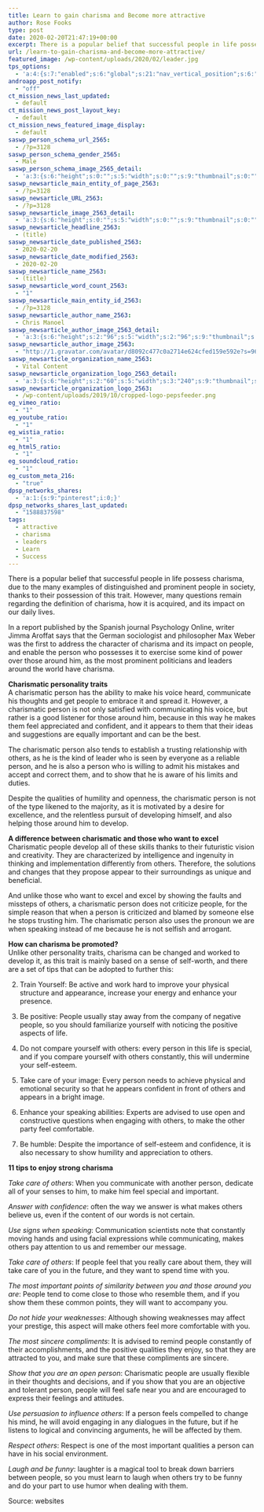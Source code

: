 ```yaml
---
title: Learn to gain charisma and Become more attractive
author: Rose Fooks
type: post
date: 2020-02-20T21:47:19+00:00
excerpt: There is a popular belief that successful people in life possess charisma, due to the many examples of distinguished and prominent people in society
url: /learn-to-gain-charisma-and-become-more-attractive/
featured_image: /wp-content/uploads/2020/02/leader.jpg
tps_options:
  - 'a:4:{s:7:"enabled";s:6:"global";s:21:"nav_vertical_position";s:6:"global";s:23:"nav_hide_on_first_slide";b:0;s:23:"slide_loading_mechanism";s:6:"global";}'
androapp_post_notify:
  - "off"
ct_mission_news_last_updated:
  - default
ct_mission_news_post_layout_key:
  - default
ct_mission_news_featured_image_display:
  - default
saswp_person_schema_url_2565:
  - /?p=3128
saswp_person_schema_gender_2565:
  - Male
saswp_person_schema_image_2565_detail:
  - 'a:3:{s:6:"height";s:0:"";s:5:"width";s:0:"";s:9:"thumbnail";s:0:"";}'
saswp_newsarticle_main_entity_of_page_2563:
  - /?p=3128
saswp_newsarticle_URL_2563:
  - /?p=3128
saswp_newsarticle_image_2563_detail:
  - 'a:3:{s:6:"height";s:0:"";s:5:"width";s:0:"";s:9:"thumbnail";s:0:"";}'
saswp_newsarticle_headline_2563:
  - (title)
saswp_newsarticle_date_published_2563:
  - 2020-02-20
saswp_newsarticle_date_modified_2563:
  - 2020-02-20
saswp_newsarticle_name_2563:
  - (title)
saswp_newsarticle_word_count_2563:
  - "1"
saswp_newsarticle_main_entity_id_2563:
  - /?p=3128
saswp_newsarticle_author_name_2563:
  - Chris Manoel
saswp_newsarticle_author_image_2563_detail:
  - 'a:3:{s:6:"height";s:2:"96";s:5:"width";s:2:"96";s:9:"thumbnail";s:75:"http://1.gravatar.com/avatar/d8092c477c0a2714e624cfed159e592e?s=96&d=mm&r=g";}'
saswp_newsarticle_author_image_2563:
  - "http://1.gravatar.com/avatar/d8092c477c0a2714e624cfed159e592e?s=96&d=mm&r=g"
saswp_newsarticle_organization_name_2563:
  - Vital Content
saswp_newsarticle_organization_logo_2563_detail:
  - 'a:3:{s:6:"height";s:2:"60";s:5:"width";s:3:"240";s:9:"thumbnail";s:82:"/wp-content/uploads/2019/10/cropped-logo-pepsfeeder.png";}'
saswp_newsarticle_organization_logo_2563:
  - /wp-content/uploads/2019/10/cropped-logo-pepsfeeder.png
eg_vimeo_ratio:
  - "1"
eg_youtube_ratio:
  - "1"
eg_wistia_ratio:
  - "1"
eg_html5_ratio:
  - "1"
eg_soundcloud_ratio:
  - "1"
eg_custom_meta_216:
  - "true"
dpsp_networks_shares:
  - 'a:1:{s:9:"pinterest";i:0;}'
dpsp_networks_shares_last_updated:
  - "1588837598"
tags:
  - attractive
  - charisma
  - leaders
  - Learn
  - Success
---
```


There is a popular belief that successful people in life possess charisma, due to the many examples of distinguished and prominent people in society, thanks to their possession of this trait. However, many questions remain regarding the definition of charisma, how it is acquired, and its impact on our daily lives.

In a report published by the Spanish journal Psychology Online, writer Jimma Aroffat says that the German sociologist and philosopher Max Weber was the first to address the character of charisma and its impact on people, and enable the person who possesses it to exercise some kind of power over those around him, as the most prominent politicians and leaders around the world have charisma.

**Charismatic personality traits**  
A charismatic person has the ability to make his voice heard, communicate his thoughts and get people to embrace it and spread it. However, a charismatic person is not only satisfied with communicating his voice, but rather is a good listener for those around him, because in this way he makes them feel appreciated and confident, and it appears to them that their ideas and suggestions are equally important and can be the best.

The charismatic person also tends to establish a trusting relationship with others, as he is the kind of leader who is seen by everyone as a reliable person, and he is also a person who is willing to admit his mistakes and accept and correct them, and to show that he is aware of his limits and duties.

Despite the qualities of humility and openness, the charismatic person is not of the type likened to the majority, as it is motivated by a desire for excellence, and the relentless pursuit of developing himself, and also helping those around him to develop.

**A difference between charismatic and those who want to excel**  
Charismatic people develop all of these skills thanks to their futuristic vision and creativity. They are characterized by intelligence and ingenuity in thinking and implementation differently from others. Therefore, the solutions and changes that they propose appear to their surroundings as unique and beneficial.

And unlike those who want to excel and excel by showing the faults and missteps of others, a charismatic person does not criticize people, for the simple reason that when a person is criticized and blamed by someone else he stops trusting him. The charismatic person also uses the pronoun we are when speaking instead of me because he is not selfish and arrogant.

**How can charisma be promoted?**  
Unlike other personality traits, charisma can be changed and worked to develop it, as this trait is mainly based on a sense of self-worth, and there are a set of tips that can be adopted to further this:

2. Train Yourself: Be active and work hard to improve your physical structure and appearance, increase your energy and enhance your presence.

3. Be positive: People usually stay away from the company of negative people, so you should familiarize yourself with noticing the positive aspects of life.

4. Do not compare yourself with others: every person in this life is special, and if you compare yourself with others constantly, this will undermine your self-esteem.

5. Take care of your image: Every person needs to achieve physical and emotional security so that he appears confident in front of others and appears in a bright image.

6. Enhance your speaking abilities: Experts are advised to use open and constructive questions when engaging with others, to make the other party feel comfortable.

7. Be humble: Despite the importance of self-esteem and confidence, it is also necessary to show humility and appreciation to others.

**11 tips to enjoy strong charisma**

_Take care of others_: When you communicate with another person, dedicate all of your senses to him, to make him feel special and important.

_Answer with confidence_: often the way we answer is what makes others believe us, even if the content of our words is not certain.

_Use signs when speaking_: Communication scientists note that constantly moving hands and using facial expressions while communicating, makes others pay attention to us and remember our message.

_Take care of others_: If people feel that you really care about them, they will take care of you in the future, and they want to spend time with you.

_The most important points of similarity between you and those around you are_: People tend to come close to those who resemble them, and if you show them these common points, they will want to accompany you.

_Do not hide your weaknesses_: Although showing weaknesses may affect your prestige, this aspect will make others feel more comfortable with you.

_The most sincere compliments_: It is advised to remind people constantly of their accomplishments, and the positive qualities they enjoy, so that they are attracted to you, and make sure that these compliments are sincere.

_Show that you are an open person_: Charismatic people are usually flexible in their thoughts and decisions, and if you show that you are an objective and tolerant person, people will feel safe near you and are encouraged to express their feelings and attitudes.

_Use persuasion to influence others_: If a person feels compelled to change his mind, he will avoid engaging in any dialogues in the future, but if he listens to logical and convincing arguments, he will be affected by them.

_Respect others_: Respect is one of the most important qualities a person can have in his social environment.

_Laugh and be funny_: laughter is a magical tool to break down barriers between people, so you must learn to laugh when others try to be funny and do your part to use humor when dealing with them.

Source: websites

